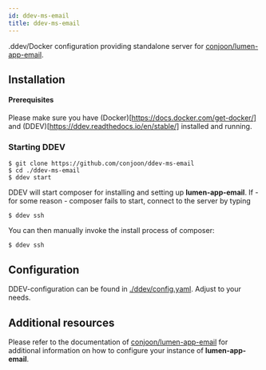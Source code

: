 ```yaml
---
id: ddev-ms-email
title: ddev-ms-email
---
```


.ddev/Docker configuration providing standalone server for [conjoon\/lumen-app-email](conjoon/lumen-app-email).


## Installation

#### Prerequisites
Please make sure you have (Docker)[https://docs.docker.com/get-docker/] and (DDEV)[https://ddev.readthedocs.io/en/stable/]
installed and running.

### Starting DDEV

```shell
$ git clone https://github.com/conjoon/ddev-ms-email
$ cd ./ddev-ms-email
$ ddev start
```

DDEV will start composer for installing and setting up **lumen-app-email**.
If - for some reason - composer fails to start, connect to the server
by typing 

```shell
$ ddev ssh
```

You can then manually invoke the install process of composer:

```shell
$ ddev ssh
```

## Configuration
DDEV-configuration can be found in [./ddev/config.yaml](./ddev/config.yaml). 
Adjust to your needs.


## Additional resources 
Please refer to the documentation of [conjoon\/lumen-app-email](conjoon/lumen-app-email)
for additional information on how to configure your instance of **lumen-app-email**.